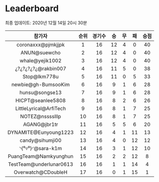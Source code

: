 # Leaderboard
최종 업데이트: 2020년 12월 14일 20시 30분




| 참가자 | 순위 | 경기수 | 승 | 무 | 패 | 승점 |
|:---:|:---:|:---:|:---:|:---:|:---:|:---:|
| coronaxxx@pjmkjjpk | 1 | 16 | 12 | 4 | 0 | 40 |
| ANUN@suewcho | 2 | 16 | 12 | 4 | 0 | 40 |
| whale@yejik1002 | 3 | 16 | 12 | 4 | 0 | 40 |
| ¿?¿?¿?¿?¿@rakbin007 | 4 | 16 | 11 | 5 | 0 | 38 |
| Stop@lkm778u | 5 | 16 | 11 | 0 | 5 | 33 |
| newbie@gh-BumsooKim | 6 | 16 | 9 | 1 | 6 | 28 |
| hunsu@songse13 | 7 | 16 | 9 | 1 | 6 | 28 |
| HICPT@seanlee5808 | 8 | 16 | 8 | 2 | 6 | 26 |
| LittleLyrical@ArfiTech | 9 | 16 | 8 | 1 | 7 | 25 |
| NOTEZ@nsssslllp | 10 | 16 | 8 | 1 | 7 | 25 |
| AGANG@jbr1tr | 11 | 16 | 5 | 5 | 6 | 20 |
| DYNAMITE@Eunyoung1223 | 12 | 16 | 4 | 1 | 11 | 13 |
| candy@sihumji00 | 13 | 16 | 4 | 0 | 12 | 12 |
| ◝(⁰▿⁰)◜@sara-k1m | 14 | 16 | 3 | 1 | 12 | 10 |
| PuangTeam@Namkyunghun | 15 | 16 | 2 | 2 | 12 | 8 |
| TestTeam@underlunar0613 | 16 | 16 | 1 | 1 | 14 | 4 |
| Overwatch@CDoubleH | 17 | 16 | 0 | 1 | 15 | 1 |